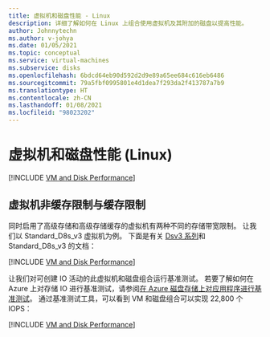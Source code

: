 ```yaml
---
title: 虚拟机和磁盘性能 - Linux
description: 详细了解如何在 Linux 上组合使用虚拟机及其附加的磁盘以提高性能。
author: Johnnytechn
ms.author: v-johya
ms.date: 01/05/2021
ms.topic: conceptual
ms.service: virtual-machines
ms.subservice: disks
ms.openlocfilehash: 6bdcd64eb90d592d2d9e89a65ee684c616eb6486
ms.sourcegitcommit: 79a5fbf0995801e4d1dea7f293da2f413787a7b9
ms.translationtype: HT
ms.contentlocale: zh-CN
ms.lasthandoff: 01/08/2021
ms.locfileid: "98023202"
---
```

# <a name="virtual-machine-and-disk-performance-linux"></a>虚拟机和磁盘性能 (Linux)
[!INCLUDE [VM and Disk Performance](../../../includes/virtual-machine-disk-performance.md)]

## <a name="virtual-machine-uncached-vs-cached-limits"></a>虚拟机非缓存限制与缓存限制
同时启用了高级存储和高级存储缓存的虚拟机有两种不同的存储带宽限制。 让我们以 Standard_D8s_v3 虚拟机为例。 下面是有关 [Dsv3 系列](../dv3-dsv3-series.md)和 Standard_D8s_v3 的文档：

[!INCLUDE [VM and Disk Performance](../../../includes/virtual-machine-disk-performance-2.md)]

让我们对可创建 IO 活动的此虚拟机和磁盘组合运行基准测试。 若要了解如何在 Azure 上对存储 IO 进行基准测试，请参阅[在 Azure 磁盘存储上对应用程序进行基准测试](disks-benchmarks.md)。 通过基准测试工具，可以看到 VM 和磁盘组合可以实现 22,800 个 IOPS：

[!INCLUDE [VM and Disk Performance](../../../includes/virtual-machine-disk-performance-3.md)]

